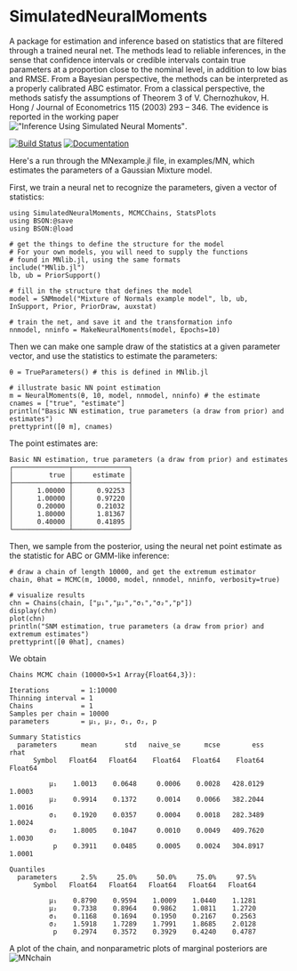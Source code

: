 # SimulatedNeuralMoments
A package for estimation and inference based on statistics that are filtered through a trained neural net. The methods lead to reliable inferences, in the sense that confidence intervals or credible intervals contain true parameters at a proportion close to the nominal level, in addition to low bias and RMSE. From a Bayesian perspective, the methods can be interpreted as a properly calibrated ABC estimator. From a classical perspective, the methods satisfy the assumptions of Theorem 3 of V. Chernozhukov, H. Hong / Journal of Econometrics 115 (2003) 293 – 346. The evidence is reported in the working paper !["Inference Using Simulated Neural Moments"](https://www.barcelonagse.eu/research/working-papers/inference-using-simulated-neural-moments).

[![Build Status](https://travis-ci.org/mcreel/SimulatedNeuralMoments.jl.svg?branch=main)](https://travis-ci.org/mcreel/SimulatedNeuralMoments.jl)
[![Documentation](https://img.shields.io/badge/docs-latest-blue.svg)](https://github.com/mcreel/SimulatedNeuralMoments.jl/blob/main/docs/src/Example1.md)

Here's a run through the MNexample.jl file, in examples/MN, which estimates the parameters of a Gaussian Mixture model.

First, we train a neural net to recognize the parameters, given a vector of statistics:

```
using SimulatedNeuralMoments, MCMCChains, StatsPlots
using BSON:@save
using BSON:@load

# get the things to define the structure for the model
# For your own models, you will need to supply the functions
# found in MNlib.jl, using the same formats
include("MNlib.jl")
lb, ub = PriorSupport()

# fill in the structure that defines the model
model = SNMmodel("Mixture of Normals example model", lb, ub, InSupport, Prior, PriorDraw, auxstat)

# train the net, and save it and the transformation info
nnmodel, nninfo = MakeNeuralMoments(model, Epochs=10)
```

Then we can make one sample draw of the statistics at a given parameter vector, and use the statistics to estimate the parameters:
```
θ = TrueParameters() # this is defined in MNlib.jl

# illustrate basic NN point estimation
m = NeuralMoments(θ, 10, model, nnmodel, nninfo) # the estimate
cnames = ["true", "estimate"]
println("Basic NN estimation, true parameters (a draw from prior) and estimates")
prettyprint([θ m], cnames)

```
The point estimates are:
```
Basic NN estimation, true parameters (a draw from prior) and estimates
┌──────────────┬──────────────┐
│         true │     estimate │
├──────────────┼──────────────┤
│      1.00000 │      0.92253 │
│      1.00000 │      0.97220 │
│      0.20000 │      0.21032 │
│      1.80000 │      1.81367 │
│      0.40000 │      0.41895 │
└──────────────┴──────────────┘
```

Then, we sample from the posterior, using the neural net point estimate as the statistic for ABC or GMM-like inference:

```
# draw a chain of length 10000, and get the extremum estimator
chain, θhat = MCMC(m, 10000, model, nnmodel, nninfo, verbosity=true)

# visualize results
chn = Chains(chain, ["μ₁","μ₂","σ₁","σ₂","p"])
display(chn)
plot(chn)
println("SNM estimation, true parameters (a draw from prior) and extremum estimates")
prettyprint([θ θhat], cnames)
```

We obtain

```
Chains MCMC chain (10000×5×1 Array{Float64,3}):

Iterations        = 1:10000
Thinning interval = 1
Chains            = 1
Samples per chain = 10000
parameters        = μ₁, μ₂, σ₁, σ₂, p

Summary Statistics
  parameters      mean       std   naive_se      mcse        ess      rhat 
      Symbol   Float64   Float64    Float64   Float64    Float64   Float64 

          μ₁    1.0013    0.0648     0.0006    0.0028   428.0129    1.0003
          μ₂    0.9914    0.1372     0.0014    0.0066   382.2044    1.0016
          σ₁    0.1920    0.0357     0.0004    0.0018   282.3489    1.0024
          σ₂    1.8005    0.1047     0.0010    0.0049   409.7620    1.0030
           p    0.3911    0.0485     0.0005    0.0024   304.8917    1.0001

Quantiles
  parameters      2.5%     25.0%     50.0%     75.0%     97.5% 
      Symbol   Float64   Float64   Float64   Float64   Float64 

          μ₁    0.8790    0.9594    1.0009    1.0440    1.1281
          μ₂    0.7338    0.8964    0.9862    1.0811    1.2720
          σ₁    0.1168    0.1694    0.1950    0.2167    0.2563
          σ₂    1.5918    1.7289    1.7991    1.8685    2.0128
           p    0.2974    0.3572    0.3929    0.4240    0.4787

```

A plot of the chain, and nonparametric plots of marginal posteriors are
![MNchain](https://github.com/mcreel/SimulatedNeuralMoments.jl/blob/main/examples/MN/chain.png)



